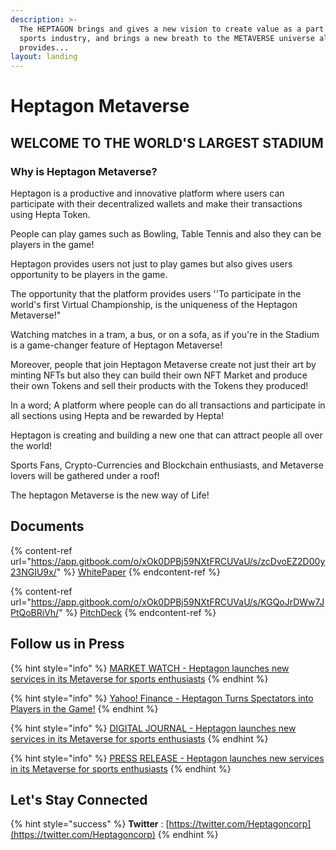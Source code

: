 ```yaml
---
description: >-
  The HEPTAGON brings and gives a new vision to create value as a part of the
  sports industry, and brings a new breath to the METAVERSE universe also
  provides...
layout: landing
---
```


# Heptagon Metaverse

## WELCOME TO THE WORLD'S LARGEST STADIUM

### Why is Heptagon Metaverse? <a href="#why-heptagon" id="why-heptagon"></a>

Heptagon is a productive and innovative platform where users can participate with their decentralized wallets and make their transactions using Hepta Token.

People can play games such as Bowling, Table Tennis and also they can be players in the game!

Heptagon provides users not just to play games but also gives users opportunity to be players in the game.

The opportunity that the platform provides users ''To participate in the world's first Virtual Championship, is the uniqueness of the Heptagon Metaverse!"

Watching matches in a tram, a bus, or on a sofa, as if you're in the Stadium is a game-changer feature of Heptagon Metaverse!

Moreover, people that join Heptagon Metaverse create not just their art by minting NFTs but also they can build their own NFT Market and produce their own Tokens and sell their products with the Tokens they produced!

In a word; A platform where people can do all transactions and participate in all sections using Hepta and be rewarded by Hepta!

Heptagon is creating and building a new one that can attract people all over the world!

Sports Fans, Crypto-Currencies and Blockchain enthusiasts, and Metaverse lovers will be gathered under a roof!

The heptagon Metaverse is the new way of Life!

## Documents

{% content-ref url="https://app.gitbook.com/o/xOk0DPBj59NXtFRCUVaU/s/zcDvoEZ2D00y23NGIU9x/" %}
[WhitePaper](https://app.gitbook.com/o/xOk0DPBj59NXtFRCUVaU/s/zcDvoEZ2D00y23NGIU9x/)
{% endcontent-ref %}

{% content-ref url="https://app.gitbook.com/o/xOk0DPBj59NXtFRCUVaU/s/KGQoJrDWw7JPtQoBRiVh/" %}
[PitchDeck](https://app.gitbook.com/o/xOk0DPBj59NXtFRCUVaU/s/KGQoJrDWw7JPtQoBRiVh/)
{% endcontent-ref %}

## Follow us in Press

{% hint style="info" %}
[MARKET WATCH - Heptagon launches new services in its Metaverse for sports enthusiasts](https://www.marketwatch.com/press-release/heptagon-launches-new-services-in-its-metaverse-for-sports-enthusiasts-2022-08-16?mod=search\_headline)
{% endhint %}

{% hint style="info" %}
[Yahoo! Finance - Heptagon Turns Spectators into Players in the Game!](https://finance.yahoo.com/news/heptagon-turns-spectators-players-game-200000128.html)
{% endhint %}

{% hint style="info" %}
[DIGITAL JOURNAL - Heptagon launches new services in its Metaverse for sports enthusiasts](https://www.digitaljournal.com/pr/heptagon-launches-new-services-in-its-metaverse-for-sports-enthusiasts-)
{% endhint %}

{% hint style="info" %}
[PRESS RELEASE - Heptagon launches new services in its Metaverse for sports enthusiasts](https://www.pressrelease.cc/2022/08/16/heptagon-launches-new-services-in-its-metaverse-for-sports-enthusiasts/)
{% endhint %}



## Let's Stay Connected

{% hint style="success" %}
**Twitter** : [https://twitter.com/Heptagoncorp](https://twitter.com/Heptagoncorp)
{% endhint %}
